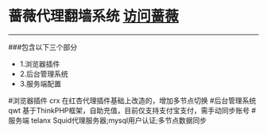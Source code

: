 蔷薇代理翻墙系统  [访问蔷薇](http://122.10.62.102/)
==================================
----------------------------------
###包含以下三个部分
* 1.浏览器插件
* 2.后台管理系统
* 3.服务端配置

#浏览器插件  crx
在红杏代理插件基础上改造的，增加多节点切换
#后台管理系统  qwt
基于ThinkPHP框架，自助充值，目前仅支持支付宝支付，需手动同步账号
#服务端  telanx
Squid代理服务器;mysql用户认证;多节点数据同步

